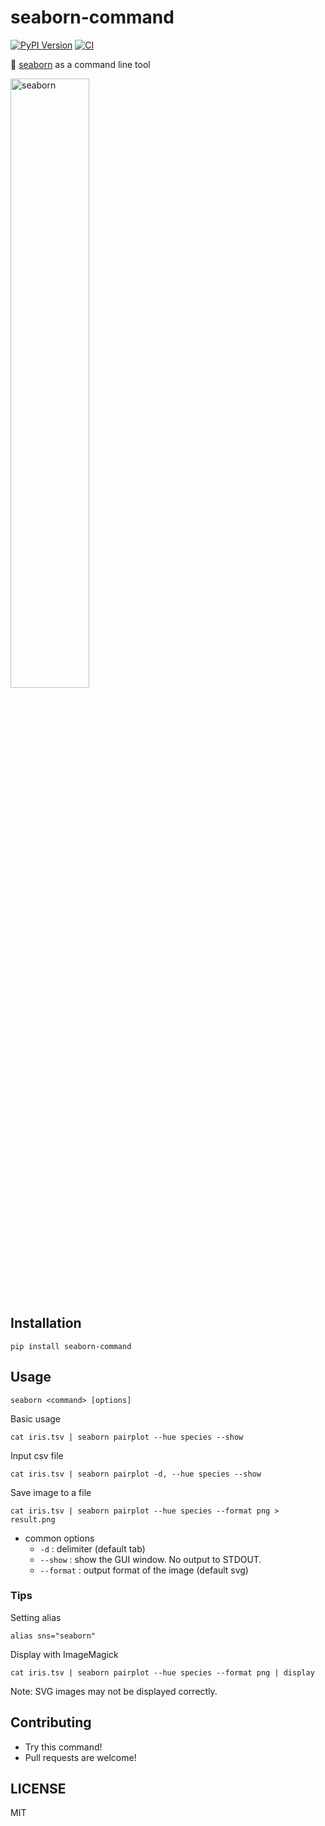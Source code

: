 # seaborn-command

[![PyPI Version](https://img.shields.io/pypi/v/seaborn-command.svg)](https://pypi.org/project/seaborn-command/)
[![CI](https://github.com/kojix2/seaborn-command/actions/workflows/ci.yaml/badge.svg)](https://github.com/kojix2/seaborn-command/actions/workflows/ci.yaml)

:ocean: [seaborn](https://github.com/mwaskom/seaborn) as a command line tool

<img src="https://user-images.githubusercontent.com/5798442/122654771-9d50ae80-d188-11eb-830e-18a4cf6ad29b.png" alt="seaborn" width="50%" height="50%">

## Installation

```
pip install seaborn-command
```

## Usage

```
seaborn <command> [options]
```

Basic usage

```
cat iris.tsv | seaborn pairplot --hue species --show
```

Input csv file

```
cat iris.tsv | seaborn pairplot -d, --hue species --show
```

Save image to a file

```
cat iris.tsv | seaborn pairplot --hue species --format png > result.png
```

* common options
  * `-d` : delimiter (default tab)
  * `--show` : show the GUI window. No output to STDOUT.
  * `--format` : output format of the image (default svg)

### Tips

Setting alias

```
alias sns="seaborn"
```

Display with ImageMagick

```
cat iris.tsv | seaborn pairplot --hue species --format png | display
```

Note: SVG images may not be displayed correctly.

## Contributing

* Try this command!
* Pull requests are welcome!

## LICENSE

MIT
